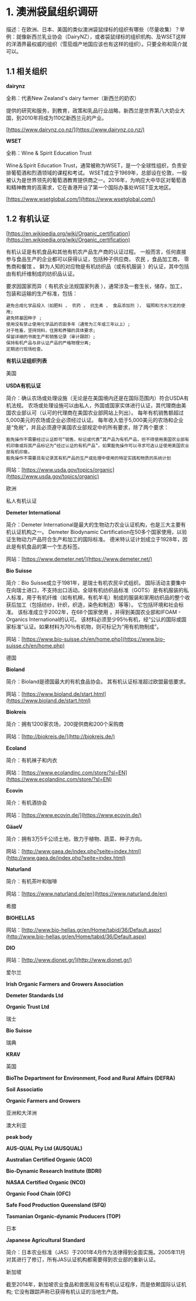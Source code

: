 # 1. 澳洲袋鼠组织调研
描述：在欧洲、日本、美国的类似澳洲袋鼠绿标的组织有哪些（尽量收集）？举例：就像新西兰乳业协会（DairyNZ），或者袋鼠绿标的组织机构、及WSET这样的洋酒界最权威的组织（雪茄烟产地国应该也有这样的组织）。只要全称和简介就可以。


## 1.1 相关组织

**dairynz**

全称：代表New Zealand's dairy farmer（新西兰的奶农）

提供的研究和服务，到教育，政策和乳品行业战略，新西兰是世界第八大奶业大国，到2010年将成为110亿新西兰元的产业。

[https://www.dairynz.co.nz/](https://www.dairynz.co.nz/)

**WSET**

全称：Wine & Spirit Education Trust

Wine＆Spirit Education Trust，通常被称为WSET，是一个全球性组织，负责安排葡萄酒和烈酒领域的课程和考试。 WSET成立于1969年，总部设在伦敦，一般被认为是世界领先的葡萄酒教育提供商之一。2016年，为响应大中华区对葡萄酒和精神教育的高需求，它在香港开设了第一个国际办事处WSET亚太地区。

[https://www.wsetglobal.com/](https://www.wsetglobal.com/)



## 1.2 有机认证

[https://en.wikipedia.org/wiki/Organic_certification](https://en.wikipedia.org/wiki/Organic_certification)

有机认证是有机食品和其他有机农产品生产商的认证过程。 一般而言，任何直接参与食品生产的企业都可以获得认证，包括种子供应商， 农民 ，食品加工商， 零售商和餐馆 。 鲜为人知的对应物是有机纺织品（或有机服装 ）的认证，其中包括由有机纤维制成的纺织品认证。

要求因国家而异（ 有机农业法规国家列表 ），通常涉及一套生长，储存，加工，包装和运输的生产标准，包括：

    避免合成化学品投入（如肥料 ， 农药 ， 抗生素 ， 食品添加剂 ）， 辐照和污水污泥的使用; 
    避免转基因种子 ;
    使用没有禁止使用化学品的农田多年（通常为三年或三年以上）;
    对于牲畜，坚持饲料，住房和养殖的具体要求;
    保留详细的书面生产和销售记录（审计跟踪）;
    保持有机产品与非认证产品的严格物理分离;
    定期进行现场检查。 

**有机认证组织列表**

美国

**USDA有机认证**

简介：确认农场或处理设施（无论是在美国境内还是在国际范围内）符合USDA有机法规。 农场或处理设施可以由私人，外国或国家实体进行认证，其代理商由美国农业部认可（认可的代理商在美国农业部网站上列出）。 每年有机销售额超过5,000美元的农场或企业必须经过认证。 每年收入低于5,000美元的农场和企业是“免税”，并且必须遵守美国农业部规定中的所有要求，除了两个要求：

    豁免操作不需要经过认证即可“销售，标记或代表”其产品为有机产品，但不得使用美国农业部有机印章或将其产品标记为“经过认证的有机产品”。如果豁免操作可以寻求可选认证使用美国农业部有机印章。
    豁免操作不需要具有记录其有机产品的生产或处理中使用的特定实践和物质的系统计划 

网站：[https://www.usda.gov/topics/organic](https://www.usda.gov/topics/organic)

欧洲

私人有机认证

**Demeter International**

简介：Demeter International是最大的生物动力农业认证机构，也是三大主要有机认证机构之一。 Demeter Biodynamic Certification在50多个国家使用，以验证生物动力产品符合生产和加工的国际标准。 德米特认证计划成立于1928年，因此是有机食品的第一个生态标签。 

网站：[https://www.demeter.net/](https://www.demeter.net/)

**Bio Suisse**

简介：Bio Suisse成立于1981年，是瑞士有机农民伞式组织。 国际活动主要集中在向瑞士进口，不支持出口活动。全球有机纺织品标准（GOTS）是有机服装的私人标准，用于有机纤维（如有机棉，有机羊毛）制成的服装和家用纺织品的整个收获后加工（包括纺纱，针织，织造，染色和制造）等等）。 它包括环境和社会标准。 该标准成立于2002年，在68个国家使用 ，并得到美国农业部和IFOAM - Organics International的认可。 该材料必须至少95％有机，经“公认的国际或国家标准”认证。如果材料为70％有机物，则可标记为“用有机物制成”。

网站：[https://www.bio-suisse.ch/en/home.php](https://www.bio-suisse.ch/en/home.php)


德国

**Bioland**

简介：Bioland是德国最大的有机食品协会。 其有机认证标准超过欧盟最低要求。

网站：[https://www.bioland.de/start.html](https://www.bioland.de/start.html)

**Biokreis**

简介：拥有1200家农场，200提供商和200个采购商

网站：[http://biokreis.de/](http://biokreis.de/)

**Ecoland**

简介：有机袜子和内衣

网站：[https://www.ecolandinc.com/store/?sl=EN](https://www.ecolandinc.com/store/?sl=EN)

**Ecovin**

简介：有机酒协会

网站：[https://www.ecovin.de/](https://www.ecovin.de/)

**GäaeV**

简介：拥有3万5千公顷土地，致力于植物、蔬菜、种子方向。

网站：[http://www.gaea.de/index.php?seite=index.html](http://www.gaea.de/index.php?seite=index.html)

**Naturland**

简介：有机茶叶和咖啡

网站：[https://www.naturland.de/en](https://www.naturland.de/en)

希腊

**BIOHELLAS**

网站：[http://www.bio-hellas.gr/en/Home/tabid/36/Default.aspx](http://www.bio-hellas.gr/en/Home/tabid/36/Default.aspx)

**DIO**

网站：[http://www.dionet.gr/](http://www.dionet.gr/)

爱尔兰

**Irish Organic Farmers and Growers Association**

**Demeter Standards Ltd**

**Organic Trust Ltd** 

瑞士

**Bio Suisse** 

瑞典

**KRAV**

英国

**BioThe Department for Environment, Food and Rural Affairs (DEFRA)**

**Soil Associatio**

**Organic Farmers and Growers**

亚洲和大洋洲

澳大利亚

**peak body**

**AUS-QUAL Pty Ltd (AUSQUAL)**

**Australian Certified Organic (ACO)** 

**Bio-Dynamic Research Institute (BDRI)** 

**NASAA Certified Organic (NCO)**

**Organic Food Chain (OFC)**

**Safe Food Production Queensland (SFQ)**

**Tasmanian Organic-dynamic Producers (TOP)**

日本

**Japanese Agricultural Standard** 

简介：日本农业标准（JAS）于2001年4月作为法律得到全面实施。2005年11月对其进行了修订，所有JAS认证机构都需要得到农业部的重新认证。 

新加坡 

截至2014年，新加坡农业食品和兽医局没有有机认证程序，而是依赖国际认证机构; 它没有跟踪声称已获得有机认证的当地生产商。 

